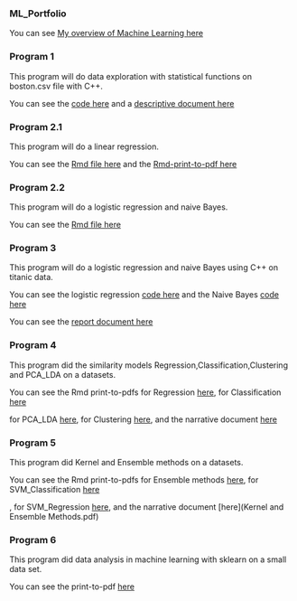 ### ML_Portfolio
 You can see [My overview of Machine Learning here](ML_Overview.pdf) 


### Program 1

This program will do data exploration with statistical  functions on boston.csv file with C++.

You can see the [code here](Program_1.cpp) and a [descriptive document here](boston_document.pdf)


### Program 2.1

This program will do a linear regression.

You can see the [Rmd file here](regression.Rmd) and the [Rmd-print-to-pdf here](regression.pdf)


### Program 2.2

This program will do a logistic regression and naive Bayes.

You can see the [Rmd file here](Classification.Rmd)

### Program 3

This program will do a logistic regression and naive Bayes using C++ on titanic data.

You can see the logistic regression [code here](LogisticRegression.cpp) and the Naive Bayes [code here](NaiveBayes.cpp)

You can see the [report document here](Report.pdf)

### Program 4

This program did the similarity models Regression,Classification,Clustering and PCA_LDA on a datasets.

You can see the Rmd print-to-pdfs for Regression [here](RegressionNotebook.pdf), for Classification [here](ClassificationNotebook.pdf)

for PCA_LDA [here](PCA_LDA.pdf), for Clustering [here](ClusteringNotebook.pdf), and the narrative document [here](Searching_For_Similarity.pdf)

### Program 5

This program did Kernel and Ensemble methods on a datasets.

You can see the Rmd print-to-pdfs for Ensemble methods [here](ensemble_methods.pdf), for SVM_Classification [here](SVM_Classification.pdf)

, for SVM_Regression [here](SVM_Regression.pdf), and the narrative document [here](Kernel and Ensemble Methods.pdf)

### Program 6

This program did data analysis in machine learning with sklearn on a small data set.

You can see the print-to-pdf [here](MLwithSklearn.pdf)
